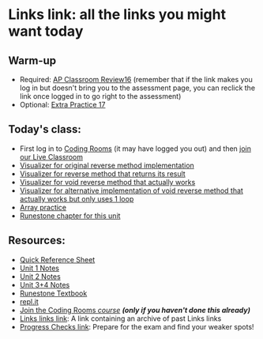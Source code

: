 # Links link: all the links you might want today
## Warm-up
* Required: [AP Classroom Review16](https://apclassroom.collegeboard.org/8/assessments/assignments/33968954) (remember that if the link makes you log in but doesn't bring you to the assessment page, you can reclick the link once logged in to go right to the assessment)	
* Optional: [Extra Practice 17](https://apclassroom.collegeboard.org/8/assessments/assignments/33969094)

## Today's class:
* First log in to [Coding Rooms](http://app.codingrooms.com/) (it may have logged you out) and then [join our Live Classroom](https://app.codingrooms.com/c-join/c/2sU6YiD8fCxC)
* [Visualizer for original reverse method implementation](http://pythontutor.com/java.html#code=public%20class%20Main%20%7B%0A%20%20public%20static%20void%20printIntArr%28int%5B%5D%20arr%29%20%7B%0A%20%20%20%20for%20%28int%20i%20%3D%200%3B%20i%20%3C%20arr.length%3B%20i%2B%2B%29%20%7B%0A%20%20%20%20%20%20System.out.println%28arr%5Bi%5D%29%3B%0A%20%20%20%20%7D%0A%20%20%7D%0A%20%20%0A%20%20public%20static%20void%20reverse%28int%5B%5D%20arr%29%20%7B%0A%20%20%20%20int%5B%5D%20reversed%20%3D%20new%20int%5Barr.length%5D%3B%0A%20%20%20%20for%28int%20i%20%3D%200%3B%20i%20%3C%20arr.length%3B%20i%2B%2B%29%0A%20%20%20%20%7B%0A%20%20%20%20%20%20reversed%5Breversed.length%20-%20i%20-%201%5D%20%3D%20arr%5Bi%5D%3B%0A%20%20%20%20%7D%0A%20%20%20%20arr%20%3D%20reversed%3B%0A%20%20%7D%0A%20%20%20%20%0A%20%20public%20static%20void%20main%28String%5B%5D%20args%29%20%7B%0A%20%20%20%20int%5B%5D%20arr1%20%3D%20%7B1,%202,%203,%204%7D%3B%0A%20%20%20%20reverse%28arr1%29%3B%0A%20%20%20%20printIntArr%28arr1%29%3B%0A%20%20%7D%0A%20%20%0A%20%20%0A%7D&cumulative=false&curInstr=22&heapPrimitives=nevernest&mode=display&origin=opt-frontend.js&py=java&rawInputLstJSON=%5B%5D&textReferences=false)
*  [Visualizer for reverse method that returns its result](http://pythontutor.com/java.html#code=public%20class%20Main%20%7B%0A%20%20public%20static%20void%20printIntArr%28int%5B%5D%20arr%29%20%7B%0A%20%20%20%20for%20%28int%20i%20%3D%200%3B%20i%20%3C%20arr.length%3B%20i%2B%2B%29%20%7B%0A%20%20%20%20%20%20System.out.println%28arr%5Bi%5D%29%3B%0A%20%20%20%20%7D%0A%20%20%7D%0A%20%20%0A%20%20public%20static%20int%5B%5D%20reverse%28int%5B%5D%20arr%29%20%7B%0A%20%20%20%20int%5B%5D%20reversed%20%3D%20new%20int%5Barr.length%5D%3B%0A%20%20%20%20for%28int%20i%20%3D%200%3B%20i%20%3C%20arr.length%3B%20i%2B%2B%29%0A%20%20%20%20%7B%0A%20%20%20%20%20%20reversed%5Breversed.length%20-%20i%20-%201%5D%20%3D%20arr%5Bi%5D%3B%0A%20%20%20%20%7D%0A%20%20%20%20return%20reversed%3B%0A%20%20%7D%0A%20%20%20%20%0A%20%20public%20static%20void%20main%28String%5B%5D%20args%29%20%7B%0A%20%20%20%20int%5B%5D%20arr1%20%3D%20%7B1,%202,%203,%204%7D%3B%0A%20%20%20%20arr1%20%3D%20reverse%28arr1%29%3B%0A%20%20%20%20printIntArr%28arr1%29%3B%0A%20%20%7D%0A%20%20%0A%20%20%0A%7D&cumulative=false&curInstr=0&heapPrimitives=nevernest&mode=display&origin=opt-frontend.js&py=java&rawInputLstJSON=%5B%5D&textReferences=false)
* [Visualizer for void reverse method that actually works](http://pythontutor.com/java.html#code=public%20class%20Main%20%7B%0A%20%20public%20static%20void%20printIntArr%28int%5B%5D%20arr%29%20%7B%0A%20%20%20%20for%20%28int%20i%20%3D%200%3B%20i%20%3C%20arr.length%3B%20i%2B%2B%29%20%7B%0A%20%20%20%20%20%20System.out.println%28arr%5Bi%5D%29%3B%0A%20%20%20%20%7D%0A%20%20%7D%0A%20%20%0A%20%20public%20static%20void%20reverse%28int%5B%5D%20arr%29%20%7B%0A%20%20%20%20int%5B%5D%20reversed%20%3D%20new%20int%5Barr.length%5D%3B%0A%20%20%20%20for%20%28int%20i%20%3D%200%3B%20i%20%3C%20arr.length%3B%20i%2B%2B%29%0A%20%20%20%20%7B%0A%20%20%20%20%20%20reversed%5Breversed.length%20-%20i%20-%201%5D%20%3D%20arr%5Bi%5D%3B%0A%20%20%20%20%7D%0A%20%20%20%20for%20%28int%20i%20%3D%200%3B%20i%20%3C%20arr.length%3B%20i%2B%2B%29%0A%20%20%20%20%7B%0A%20%20%20%20%20%20arr%5Bi%5D%20%3D%20reversed%5Bi%5D%3B%0A%20%20%20%20%7D%0A%20%20%7D%0A%20%20%20%20%0A%20%20public%20static%20void%20main%28String%5B%5D%20args%29%20%7B%0A%20%20%20%20int%5B%5D%20arr1%20%3D%20%7B1,%202,%203,%204%7D%3B%0A%20%20%20%20reverse%28arr1%29%3B%0A%20%20%20%20printIntArr%28arr1%29%3B%0A%20%20%7D%0A%20%20%0A%20%20%0A%7D&cumulative=false&curInstr=35&heapPrimitives=nevernest&mode=display&origin=opt-frontend.js&py=java&rawInputLstJSON=%5B%5D&textReferences=false)
* [Visualizer for alternative implementation of void reverse method that actually works but only uses 1 loop](http://pythontutor.com/java.html#code=public%20class%20Main%20%7B%0A%20%20public%20static%20void%20printIntArr%28int%5B%5D%20arr%29%20%7B%0A%20%20%20%20for%20%28int%20i%20%3D%200%3B%20i%20%3C%20arr.length%3B%20i%2B%2B%29%20%7B%0A%20%20%20%20%20%20System.out.println%28arr%5Bi%5D%29%3B%0A%20%20%20%20%7D%0A%20%20%7D%0A%20%20%0A%20%20public%20static%20void%20reverse%28int%5B%5D%20arr%29%20%7B%0A%20%20%20%20for%20%28int%20i%20%3D%200%3B%20i%20%3C%20arr.length%20/%202%3B%20i%2B%2B%29%0A%20%20%20%20%7B%0A%20%20%20%20%20%20int%20tmp%20%3D%20arr%5Bi%5D%3B%0A%20%20%20%20%20%20arr%5Bi%5D%20%3D%20arr%5Barr.length%20-%201%20-%20i%5D%3B%0A%20%20%20%20%20%20arr%5Barr.length%20-%201%20-%20i%5D%20%3D%20tmp%3B%0A%20%20%20%20%7D%0A%20%20%7D%0A%20%20%20%20%0A%20%20public%20static%20void%20main%28String%5B%5D%20args%29%20%7B%0A%20%20%20%20int%5B%5D%20arr1%20%3D%20%7B1,%202,%203,%204%7D%3B%0A%20%20%20%20reverse%28arr1%29%3B%0A%20%20%20%20printIntArr%28arr1%29%3B%0A%20%20%7D%0A%20%20%0A%20%20%0A%7D&cumulative=false&curInstr=0&heapPrimitives=nevernest&mode=display&origin=opt-frontend.js&py=java&rawInputLstJSON=%5B%5D&textReferences=false)
* [Array practice](https://csawesome.runestone.academy/runestone/assignments/doAssignment?assignment_id=67882)
* [Runestone chapter for this unit](https://csawesome.runestone.academy/runestone/books/published/csawesome/Unit6-Arrays/toctree.html)

## Resources:
* [Quick Reference Sheet]( https://apcentral.collegeboard.org/pdf/ap-computer-science-a-java-quick-reference.pdf?course=ap-computer-science-a )
* [Unit 1 Notes](https://gist.github.com/mrDonoghue/6f097b0a542598d27c27f7adec5c568c)
* [Unit 2 Notes](https://gist.github.com/mrDonoghue/c66799d9887dddb1d86710d9bade8a14)
* [Unit 3+4 Notes](https://gist.github.com/mrDonoghue/584d61a03c362bd0efad5aaf09d12e5a)
* [Runestone Textbook](https://csawesome.runestone.academy/runestone/books/published/csawesome/index.html)
* [repl.it](https://repl.it/~)
* [Join the Coding Rooms *course*](https://app.codingrooms.com/management/courses/join-by-code/UP8Wz3o1) ***(only if you haven't done this already)***
* [Links links link](https://gist.github.com/mrDonoghue/85c00adcd07a5fa9696e10fdda430578): A link containing an archive of past Links links
* [Progress Checks link](https://gist.github.com/mrDonoghue/de5fe548bfc3c7ff405884a56a2b29bc): Prepare for the exam and find your weaker spots! 
